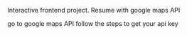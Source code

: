 Interactive frontend project.
Resume with google maps API

go to google maps API
follow the steps to get your api key